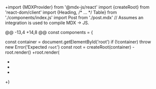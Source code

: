 +import {MDXProvider} from '@mdx-js/react'
 import {createRoot} from 'react-dom/client'
 import {Heading, /* … */ Table} from './components/index.js'
 import Post from './post.mdx' // Assumes an integration is used to compile MDX -> JS.
<p color="#82071e">@@ -13,4 +14,8 @@ const components = {</p>

 const container = document.getElementById('root')
 if (!container) throw new Error('Expected `root`')
 const root = createRoot(container)
-root.render(<Post components={components} />)
+root.render(
+  <MDXProvider components={components}>
+    <Post />
+  </MDXProvider>
+)
